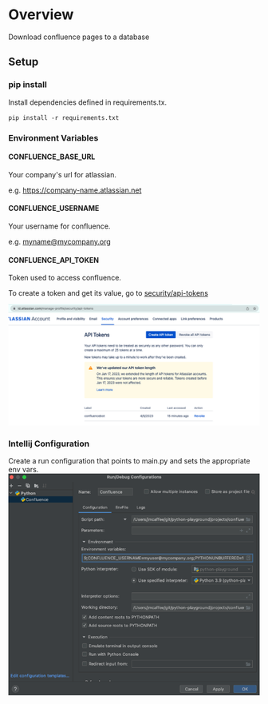 # Overview
Download confluence pages to a database

## Setup

### pip install
Install dependencies defined in requirements.tx.
```shell
pip install -r requirements.txt
```

### Environment Variables
#### CONFLUENCE_BASE_URL
Your company's url for atlassian.

e.g. https://company-name.atlassian.net
#### CONFLUENCE_USERNAME
Your username for confluence.

e.g. myname@mycompany.org

#### CONFLUENCE_API_TOKEN
Token used to access confluence.

To create a token and get its value, go to [security/api-tokens](https://id.atlassian.com/manage-profile/security/api-tokens)

![img.png](img.png)

### Intellij Configuration
Create a run configuration that points to main.py and sets the appropriate env vars.
![img_1.png](img_1.png)